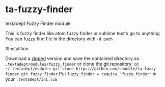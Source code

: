 # ta-fuzzy-finder
textadept Fuzzy Finder module

This is fuzzy finder like atom fuzzy finder or sublime text's go to anything
You can fuzzy find file in the directory with `-d path`

#Installtion

Download a [zipped](https://github.com/chanble/ta-fuzzy-finder/archive/master.zip) version and save the contained directory as `.textadept/modules/fuzzy_finder` or clone the git repository:
`
cd ~/.textadept/modules
git clone https://github.com/chanble/ta-fuzzy-finder.git fuzzy_finder
`
Put 
`fuzzy_finder = require 'fuzzy_finder'`
in your `.textadept/ini.lua`
